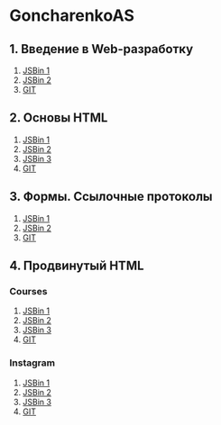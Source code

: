 # GoncharenkoAS

## 1. Введение в Web-разработку
1. [JSBin 1](https://jsbin.com/dufexos/edit?html,output)
1. [JSBin 2](https://jsbin.com/rumolekica/1/edit?html,output)
1. [GIT](https://github.com/AdukarIT/GoncharenkoAS/tree/master/Task1)

## 2. Основы HTML
1. [JSBin 1](https://jsbin.com/xaguvav/edit?html,css,output)
1. [JSBin 2](https://jsbin.com/nuzopum/edit?html,css,output)
1. [JSBin 3](https://jsbin.com/saluguf/edit?html,css,output)
1. [GIT](https://github.com/AdukarIT/GoncharenkoAS/tree/master/Task2)

## 3. Формы. Ссылочные протоколы
1. [JSBin 1](https://jsbin.com/kapeliz/9/edit?html,css,output)
1. [JSBin 2](https://jsbin.com/kapeliz/11/edit?html,css,output)
1. [GIT](https://github.com/AdukarIT/GoncharenkoAS/tree/master/Task3)

## 4. Продвинутый HTML

### Courses
1. [JSBin 1]()
1. [JSBin 2]()
1. [JSBin 3]()
1. [GIT]()

### Instagram
1. [JSBin 1](https://jsbin.com/hiwepav/edit?html,output)
1. [JSBin 2](https://jsbin.com/vuqatun/edit?html,output)
1. [JSBin 3](https://jsbin.com/qegiriz/2/edit?html,output)
1. [GIT](https://github.com/AdukarIT/GoncharenkoAS/tree/master/Task4/instagram)
